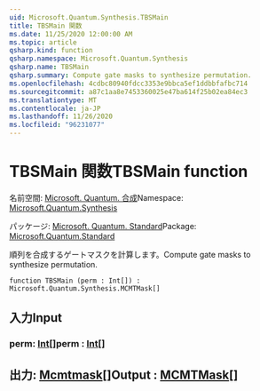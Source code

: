 ```yaml
---
uid: Microsoft.Quantum.Synthesis.TBSMain
title: TBSMain 関数
ms.date: 11/25/2020 12:00:00 AM
ms.topic: article
qsharp.kind: function
qsharp.namespace: Microsoft.Quantum.Synthesis
qsharp.name: TBSMain
qsharp.summary: Compute gate masks to synthesize permutation.
ms.openlocfilehash: 4cdbc80940fdcc3353e9bbca5ef1ddbbfafbc714
ms.sourcegitcommit: a87c1aa8e7453360025e47ba614f25b02ea84ec3
ms.translationtype: MT
ms.contentlocale: ja-JP
ms.lasthandoff: 11/26/2020
ms.locfileid: "96231077"
---
```

# <a name="tbsmain-function"></a><span data-ttu-id="62781-102">TBSMain 関数</span><span class="sxs-lookup"><span data-stu-id="62781-102">TBSMain function</span></span>

<span data-ttu-id="62781-103">名前空間: [Microsoft. Quantum. 合成](xref:Microsoft.Quantum.Synthesis)</span><span class="sxs-lookup"><span data-stu-id="62781-103">Namespace: [Microsoft.Quantum.Synthesis](xref:Microsoft.Quantum.Synthesis)</span></span>

<span data-ttu-id="62781-104">パッケージ: [Microsoft. Quantum. Standard](https://nuget.org/packages/Microsoft.Quantum.Standard)</span><span class="sxs-lookup"><span data-stu-id="62781-104">Package: [Microsoft.Quantum.Standard](https://nuget.org/packages/Microsoft.Quantum.Standard)</span></span>


<span data-ttu-id="62781-105">順列を合成するゲートマスクを計算します。</span><span class="sxs-lookup"><span data-stu-id="62781-105">Compute gate masks to synthesize permutation.</span></span>

```qsharp
function TBSMain (perm : Int[]) : Microsoft.Quantum.Synthesis.MCMTMask[]
```


## <a name="input"></a><span data-ttu-id="62781-106">入力</span><span class="sxs-lookup"><span data-stu-id="62781-106">Input</span></span>

### <a name="perm--int"></a><span data-ttu-id="62781-107">perm: [Int](xref:microsoft.quantum.lang-ref.int)[]</span><span class="sxs-lookup"><span data-stu-id="62781-107">perm : [Int](xref:microsoft.quantum.lang-ref.int)[]</span></span>





## <a name="output--mcmtmask"></a><span data-ttu-id="62781-108">出力: [Mcmtmask](xref:Microsoft.Quantum.Synthesis.MCMTMask)[]</span><span class="sxs-lookup"><span data-stu-id="62781-108">Output : [MCMTMask](xref:Microsoft.Quantum.Synthesis.MCMTMask)[]</span></span>

